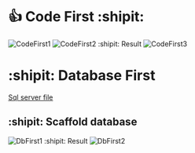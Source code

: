 # :+1: Code First :shipit:
![CodeFirst1](https://github.com/Apolos666/CodeFirstAndDbFirst/assets/65549968/0de665d7-d580-49c0-8b02-8ae372bcb2a3)
![CodeFirst2](https://github.com/Apolos666/CodeFirstAndDbFirst/assets/65549968/0f747b10-7552-48cc-b37c-42ab6871fb89)
:shipit: Result
![CodeFirst3](https://github.com/Apolos666/CodeFirstAndDbFirst/assets/65549968/d63cc94e-4fa1-4539-a23c-a95ea4a01702)
# :shipit: Database First
[Sql server file](SQLQueryDatabaseFirst.sql)
## :shipit: Scaffold database
![DbFirst1](https://github.com/Apolos666/CodeFirstAndDbFirst/assets/65549968/5c0ff31a-438f-46ba-bf22-2ba75e399f6e)
:shipit: Result
![DbFirst2](https://github.com/Apolos666/CodeFirstAndDbFirst/assets/65549968/e2525142-92e2-42f3-b2f9-4de71c3a2c7c)
